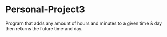 # Personal-Project3

Program that adds any amount of hours and minutes to a given time & day then returns the future time and day.

